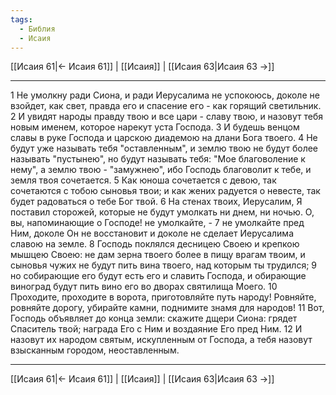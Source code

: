 ```yaml
---
tags:
  - Библия
  - Исаия
---
```

[[Исаия 61|← Исаия 61]] | [[Исаия]] | [[Исаия 63|Исаия 63 →]]

---
1 Не умолкну ради Сиона, и ради Иерусалима не успокоюсь, доколе не взойдет, как свет, правда его и спасение его - как горящий светильник.
2 И увидят народы правду твою и все цари - славу твою, и назовут тебя новым именем, которое нарекут уста Господа.
3 И будешь венцом славы в руке Господа и царскою диадемою на длани Бога твоего.
4 Не будут уже называть тебя "оставленным", и землю твою не будут более называть "пустынею", но будут называть тебя: "Мое благоволение к нему", а землю твою - "замужнею", ибо Господь благоволит к тебе, и земля твоя сочетается.
5 Как юноша сочетается с девою, так сочетаются с тобою сыновья твои; и как жених радуется о невесте, так будет радоваться о тебе Бог твой.
6 На стенах твоих, Иерусалим, Я поставил сторожей, которые не будут умолкать ни днем, ни ночью. О, вы, напоминающие о Господе! не умолкайте, -
7 не умолкайте пред Ним, доколе Он не восстановит и доколе не сделает Иерусалима славою на земле.
8 Господь поклялся десницею Своею и крепкою мышцею Своею: не дам зерна твоего более в пищу врагам твоим, и сыновья чужих не будут пить вина твоего, над которым ты трудился;
9 но собирающие его будут есть его и славить Господа, и обирающие виноград будут пить вино его во дворах святилища Моего.
10 Проходите, проходите в ворота, приготовляйте путь народу! Ровняйте, ровняйте дорогу, убирайте камни, поднимите знамя для народов!
11 Вот, Господь объявляет до конца земли: скажите дщери Сиона: грядет Спаситель твой; награда Его с Ним и воздаяние Его пред Ним.
12 И назовут их народом святым, искупленным от Господа, а тебя назовут взысканным городом, неоставленным.

---
[[Исаия 61|← Исаия 61]] | [[Исаия]] | [[Исаия 63|Исаия 63 →]]